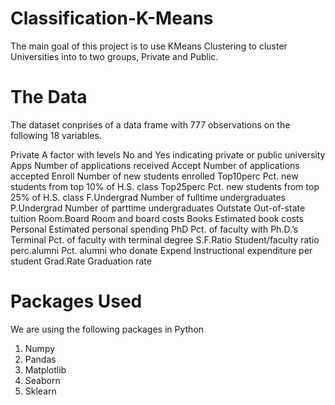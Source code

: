 # Classification-K-Means

The main goal of this project is to use KMeans Clustering to cluster Universities into to two groups, Private and Public.

# The Data

The dataset conprises of a data frame with 777 observations on the following 18 variables.

Private A factor with levels No and Yes indicating private or public university
Apps Number of applications received
Accept Number of applications accepted
Enroll Number of new students enrolled
Top10perc Pct. new students from top 10% of H.S. class
Top25perc Pct. new students from top 25% of H.S. class
F.Undergrad Number of fulltime undergraduates
P.Undergrad Number of parttime undergraduates
Outstate Out-of-state tuition
Room.Board Room and board costs
Books Estimated book costs
Personal Estimated personal spending
PhD Pct. of faculty with Ph.D.’s
Terminal Pct. of faculty with terminal degree
S.F.Ratio Student/faculty ratio
perc.alumni Pct. alumni who donate
Expend Instructional expenditure per student
Grad.Rate Graduation rate

# Packages Used

We are using the following packages in Python
1. Numpy
2. Pandas
3. Matplotlib
4. Seaborn
5. Sklearn

